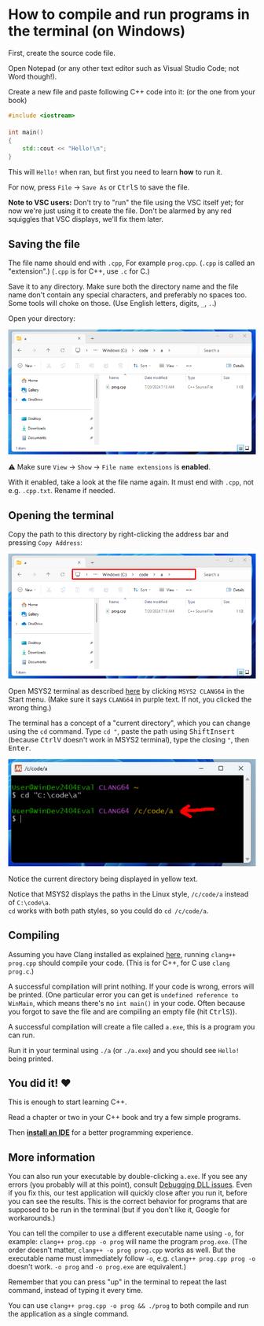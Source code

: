 # How to compile and run programs in the terminal (on Windows)

First, create the source code file.

Open Notepad (or any other text editor such as Visual Studio Code; not Word though!).

Create a new file and paste following C++ code into it: (or the one from your book)
```cpp
#include <iostream>

int main()
{
    std::cout << "Hello!\n";
}
```

This will `Hello!` when ran, but first you need to learn **how** to run it.

For now, press `File` → `Save As` or <kbd>Ctrl</kbd><kbd>S</kbd> to save the file.

**Note to VSC users:** Don't try to "run" the file using the VSC itself yet; for now we're just using it to create the file. Don't be alarmed by any red squiggles that VSC displays, we'll fix them later.

## Saving the file

The file name should end with `.cpp`, For example `prog.cpp`. (`.cpp` is called an "extension".) (`.cpp` is for C++, use `.c` for C.)

Save it to any directory. Make sure both the directory name and the file name don't contain any special characters, and preferably no spaces too. Some tools will choke on those. (Use English letters, digits, `_`, `.`.)

Open your directory:

[![Windows file explorer](/tooling/images/file_explorer.png)]((/tooling/images/file_explorer.png))

⚠ Make sure `View` → `Show` → `File name extensions` is **enabled**.

With it enabled, take a look at the file name again. It must end with `.cpp`, not e.g. `.cpp.txt`. Rename if needed.

## Opening the terminal

Copy the path to this directory by right-clicking the address bar and pressing `Copy Address`:

[![Windows file explorer](/tooling/images/file_explorer_address.png)]((/tooling/images/file_explorer_address.png))

Open MSYS2 terminal as described [here](/tooling/articles/installing_toolchain_msys2.md#installing-msys2) by clicking `MSYS2 CLANG64` in the Start menu. (Make sure it says `CLANG64` in purple text. If not, you clicked the wrong thing.)

The terminal has a concept of a "current directory", which you can change using the `cd` command. Type `cd "`, paste the path using <kbd>Shift</kbd><kbd>Insert</kbd> (because <kbd>Ctrl</kbd><kbd>V</kbd> doesn't work in MSYS2 terminal), type the closing `"`, then <kbd>Enter</kbd>.

[![terminal after cd](/tooling/images/terminal_after_cd.png)](/tooling/images/terminal_after_cd.png)

Notice the current directory being displayed in yellow text.

Notice that MSYS2 displays the paths in the Linux style, `/c/code/a` instead of `C:\code\a`.<br/>
`cd` works with both path styles, so you could do `cd /c/code/a`.

## Compiling

Assuming you have Clang installed as explained [here](/tooling/articles/installing_toolchain_msys2.md), running `clang++ prog.cpp` should compile your code. (This is for C++, for C use `clang prog.c`.)

A successful compilation will print nothing. If your code is wrong, errors will be printed. (One particular error you can get is `undefined reference to WinMain`, which means there's no `int main()` in your code. Often because you forgot to save the file and are compiling an empty file (hit <kbd>Ctrl</kbd><kbd>S</kbd>)).

A successful compilation will create a file called `a.exe`, this is a program you can run.

Run it in your terminal using `./a` (or `./a.exe`) and you should see `Hello!` being printed.

## You did it! ❤️

This is enough to start learning C++.

Read a chapter or two in your C++ book and try a few simple programs.

Then [**install an IDE**](/tooling/articles/installing_vsc.md) for a better programming experience.

## More information

You can also run your executable by double-clicking `a.exe`. If you see any errors (you probably will at this point), consult [Debugging DLL issues](/tooling/articles/debugging_dll_issues.md). Even if you fix this, our test application will quickly close after you run it, before you can see the results. This is the correct behavior for programs that are supposed to be run in the terminal (but if you don't like it, Google for workarounds.)

You can tell the compiler to use a different executable name using `-o`, for example: `clang++ prog.cpp -o prog` will name the program `prog.exe`. (The order doesn't matter, `clang++ -o prog prog.cpp` works as well. But the executable name must immediately follow `-o`, e.g. `clang++ prog.cpp prog -o` doesn't work. `-o prog` and `-o prog.exe` are equivalent.)

Remember that you can press "up" in the terminal to repeat the last command, instead of typing it every time.

You can use `clang++ prog.cpp -o prog && ./prog` to both compile and run the application as a single command.
